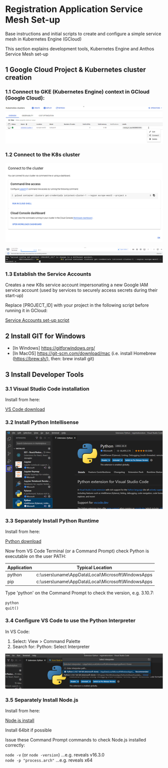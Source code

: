 # Registration Application Service Mesh Set-up

Base instructions and initial scripts to create and configure a simple service mesh in Kubernetes Engine (GCloud)

This section explains development tools, Kubernetes Engine and Anthos Service Mesh set-up

## 1 Google Cloud Project & Kubernetes cluster creation

### 1.1 Connect to GKE (Kubernetes Engine) context in GCloud (Google Cloud):

![Connecting to GKE context](README.images/Picture1.png)

### 1.2 Connect to the K8s cluster

![Connecting to GKE context](README.images/Picture2.png)

![Connecting to GKE context](README.images/Picture3.png)

### 1.3 Establish the Service Accounts

Creates a new K8s service account impersonating a new Google IAM service account (used by services to securely access secrets during their start-up)

Replace [PROJECT_ID] with your project in the following script before running it in GCloud:

[Service Accounts set-up script](https://github.com/burningglass/registrationservicemeshsetup/blob/main/createAndPermissionServiceMeshAccounts.sh)

## 2 Install GIT for Windows

- [In Windows] https://gitforwindows.org/
- [In MacOS] https://git-scm.com/download/mac (i.e. install Homebrew (https://brew.sh/), then:  brew install git)

## 3 Install Developer Tools

### 3.1 Visual Studio Code installation

Install from here:

[VS Code download](https://code.visualstudio.com/download)

### 3.2 Install Python Intellisense

![Installing Python Intellisense](README.images/Picture4.png)

### 3.3 Separately Install Python Runtime

Install from here:

[Python download](https://www.python.org/downloads/)

Now from VS Code Terminal (or a Command Prompt) check Python is executable on the user PATH:

| Application | Typical Location |
| ----------- | ----------- |
| python | c:\users\uname\AppData\Local\Microsoft\WindowsApps |
| pip | c:\users\uname\AppData\Local\Microsoft\WindowsApps |

Type 'python' on the Command Prompt to check the version, e.g. 3.10.7:

`python`</br>
`quit()`

### 3.4 Configure VS Code to use the Python Interpreter

In VS Code:

1. Select: View > Command Palette
2. Search for: Python: Select Interpreter

![Setting Python Interpreter in VS Code](README.images/Picture5.png)

### 3.5 Separately Install Node.js

Install from here:

[Node.js install](https://nodejs.org/en/download/)

Install 64bit if possible

Issue these Command Prompt commands to check Node.js installed correctly:

`node -v` (or `node -version`) ...e.g. reveals v16.3.0<br/>
`node -p "process.arch"` ...e.g. reveals x64